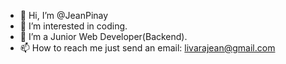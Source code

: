 - 👋 Hi, I’m @JeanPinay
- 👀 I’m interested in coding.
- 🌱 I’m a Junior Web Developer(Backend).
- 📫 How to reach me just send an email: livarajean@gmail.com

<!---
JeanPinay/JeanPinay is a ✨ special ✨ repository because its `README.md` (this file) appears on your GitHub profile.
You can click the Preview link to take a look at your changes.
--->
